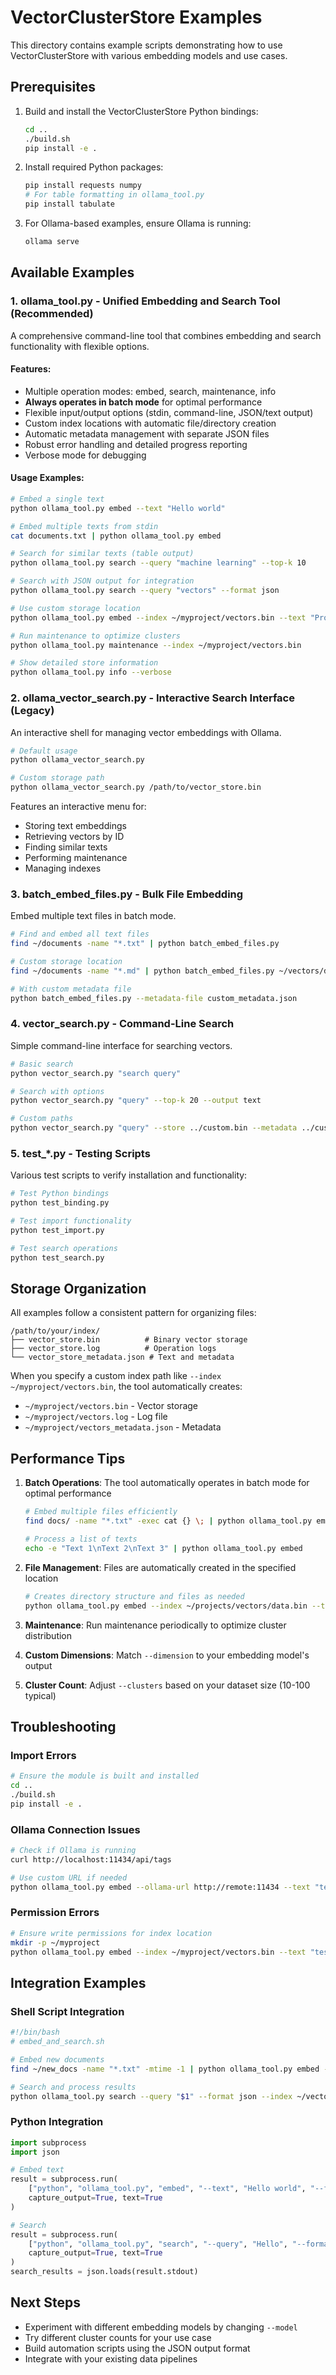 # VectorClusterStore Examples

This directory contains example scripts demonstrating how to use VectorClusterStore with various embedding models and use cases.

## Prerequisites

1. Build and install the VectorClusterStore Python bindings:
   ```bash
   cd ..
   ./build.sh
   pip install -e .
   ```

2. Install required Python packages:
   ```bash
   pip install requests numpy
   # For table formatting in ollama_tool.py
   pip install tabulate
   ```

3. For Ollama-based examples, ensure Ollama is running:
   ```bash
   ollama serve
   ```

## Available Examples

### 1. ollama_tool.py - Unified Embedding and Search Tool (Recommended)

A comprehensive command-line tool that combines embedding and search functionality with flexible options.

#### Features:
- Multiple operation modes: embed, search, maintenance, info
- **Always operates in batch mode** for optimal performance
- Flexible input/output options (stdin, command-line, JSON/text output)
- Custom index locations with automatic file/directory creation
- Automatic metadata management with separate JSON files
- Robust error handling and detailed progress reporting
- Verbose mode for debugging

#### Usage Examples:

```bash
# Embed a single text
python ollama_tool.py embed --text "Hello world"

# Embed multiple texts from stdin
cat documents.txt | python ollama_tool.py embed

# Search for similar texts (table output)
python ollama_tool.py search --query "machine learning" --top-k 10

# Search with JSON output for integration
python ollama_tool.py search --query "vectors" --format json

# Use custom storage location
python ollama_tool.py embed --index ~/myproject/vectors.bin --text "Project data"

# Run maintenance to optimize clusters
python ollama_tool.py maintenance --index ~/myproject/vectors.bin

# Show detailed store information
python ollama_tool.py info --verbose
```

### 2. ollama_vector_search.py - Interactive Search Interface (Legacy)

An interactive shell for managing vector embeddings with Ollama.

```bash
# Default usage
python ollama_vector_search.py

# Custom storage path
python ollama_vector_search.py /path/to/vector_store.bin
```

Features an interactive menu for:
- Storing text embeddings
- Retrieving vectors by ID
- Finding similar texts
- Performing maintenance
- Managing indexes

### 3. batch_embed_files.py - Bulk File Embedding

Embed multiple text files in batch mode.

```bash
# Find and embed all text files
find ~/documents -name "*.txt" | python batch_embed_files.py

# Custom storage location
find ~/documents -name "*.md" | python batch_embed_files.py ~/vectors/docs.bin

# With custom metadata file
python batch_embed_files.py --metadata-file custom_metadata.json
```

### 4. vector_search.py - Command-Line Search

Simple command-line interface for searching vectors.

```bash
# Basic search
python vector_search.py "search query"

# Search with options
python vector_search.py "query" --top-k 20 --output text

# Custom paths
python vector_search.py "query" --store ../custom.bin --metadata ../custom_metadata.json
```

### 5. test_*.py - Testing Scripts

Various test scripts to verify installation and functionality:

```bash
# Test Python bindings
python test_binding.py

# Test import functionality
python test_import.py

# Test search operations
python test_search.py
```

## Storage Organization

All examples follow a consistent pattern for organizing files:

```
/path/to/your/index/
├── vector_store.bin          # Binary vector storage
├── vector_store.log          # Operation logs
└── vector_store_metadata.json # Text and metadata
```

When you specify a custom index path like `--index ~/myproject/vectors.bin`, the tool automatically creates:
- `~/myproject/vectors.bin` - Vector storage
- `~/myproject/vectors.log` - Log file
- `~/myproject/vectors_metadata.json` - Metadata

## Performance Tips

1. **Batch Operations**: The tool automatically operates in batch mode for optimal performance
   ```bash
   # Embed multiple files efficiently
   find docs/ -name "*.txt" -exec cat {} \; | python ollama_tool.py embed
   
   # Process a list of texts
   echo -e "Text 1\nText 2\nText 3" | python ollama_tool.py embed
   ```

2. **File Management**: Files are automatically created in the specified location
   ```bash
   # Creates directory structure and files as needed
   python ollama_tool.py embed --index ~/projects/vectors/data.bin --text "New project"
   ```

3. **Maintenance**: Run maintenance periodically to optimize cluster distribution
4. **Custom Dimensions**: Match `--dimension` to your embedding model's output
5. **Cluster Count**: Adjust `--clusters` based on your dataset size (10-100 typical)

## Troubleshooting

### Import Errors
```bash
# Ensure the module is built and installed
cd ..
./build.sh
pip install -e .
```

### Ollama Connection Issues
```bash
# Check if Ollama is running
curl http://localhost:11434/api/tags

# Use custom URL if needed
python ollama_tool.py embed --ollama-url http://remote:11434 --text "test"
```

### Permission Errors
```bash
# Ensure write permissions for index location
mkdir -p ~/myproject
python ollama_tool.py embed --index ~/myproject/vectors.bin --text "test"
```

## Integration Examples

### Shell Script Integration
```bash
#!/bin/bash
# embed_and_search.sh

# Embed new documents
find ~/new_docs -name "*.txt" -mtime -1 | python ollama_tool.py embed --index ~/vectors.bin

# Search and process results
python ollama_tool.py search --query "$1" --format json --index ~/vectors.bin | jq '.results[] | {id, score, text}'
```

### Python Integration
```python
import subprocess
import json

# Embed text
result = subprocess.run(
    ["python", "ollama_tool.py", "embed", "--text", "Hello world", "--format", "json"],
    capture_output=True, text=True
)

# Search
result = subprocess.run(
    ["python", "ollama_tool.py", "search", "--query", "Hello", "--format", "json"],
    capture_output=True, text=True
)
search_results = json.loads(result.stdout)
```

## Next Steps

- Experiment with different embedding models by changing `--model`
- Try different cluster counts for your use case
- Build automation scripts using the JSON output format
- Integrate with your existing data pipelines